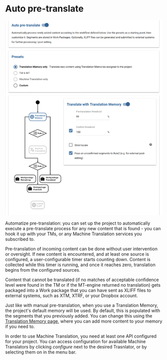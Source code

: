 # Auto pre-translate

![Auto pre-translate settings](/img/dashboard2/apt.png)

Automatize pre-translation: you can set up the project to automatically execute a pre-translate process for any new content that is found - you can hook it up with your TMs, or any Machine Translation services you subscribed to.

Pre-translation of incoming content can be done without user intervention or oversight. If new content is encountered, and at least one source is configured, a user-configurable timer starts counting down. Content is collected while this timer is running, and once it reaches zero, translation begins from the configured sources.

Content that cannot be translated (if no matches of acceptable confidence level were found in the TM or if the MT-engine returned no translation) gets packaged into a Work package that you can have sent as XLIFF files to external systems, such as XTM, XTRF, or your Dropbox account.

Just like with manual pre-translation, when you use a Translation Memory, the project's default memory will be used. By default, this is populated with the segments that you previously added. You can change this using the [Translation Memory page](../settings/translationmemory.html), where you can add more content to your memory if you need to.

In order to use Machine Translation, you need at least one API configured for your project. You can access configuration for available Machine Translators by clicking _configure_ next to the desired Trasnlator, or by selecting them on in the menu bar.